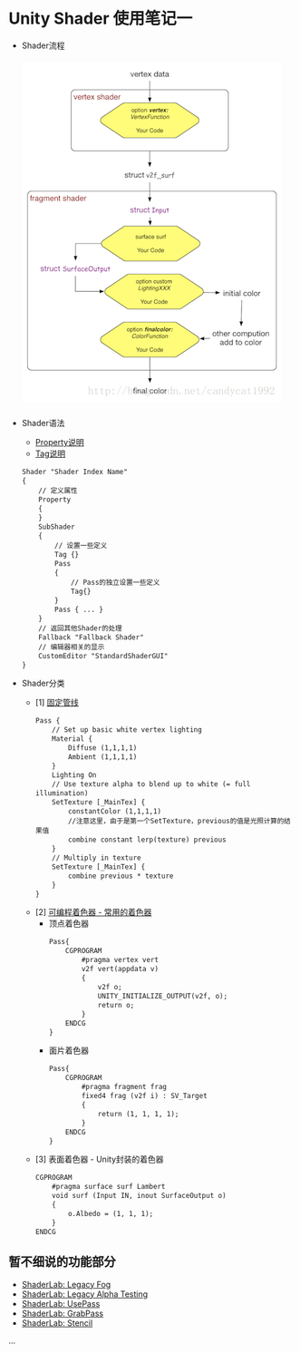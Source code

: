 Unity Shader 使用笔记一
==========================================
* Shader流程
    ##### ![](https://github.com/fankidark/blog/blob/master/assets/shaderlab/shader_process.png)

* Shader语法
    - [Property说明](https://github.com/fankidark/blog/blob/master/themes/shaderlab/shader_lab_property.md)
    - [Tag说明](https://github.com/fankidark/blog/blob/master/themes/shaderlab/shader_lab_tag.md)
    ``` shader
    Shader "Shader Index Name"
    {
        // 定义属性
        Property
        {
        }
        SubShader
        {
            // 设置一些定义
            Tag {}
            Pass
            {
                // Pass的独立设置一些定义
                Tag{}
            }
            Pass { ... }
        }
        // 返回其他Shader的处理
        Fallback "Fallback Shader"
        // 编辑器相关的显示
        CustomEditor "StandardShaderGUI"
    }
    ```

* Shader分类
    * [1] [固定管线](https://github.com/fankidark/blog/blob/master/themes/shaderlab/shader_lab_lan_fixed_pipeline.md)
        ``` shader
        Pass {
            // Set up basic white vertex lighting
            Material {
                Diffuse (1,1,1,1)
                Ambient (1,1,1,1)
            }
            Lighting On
            // Use texture alpha to blend up to white (= full illumination)
            SetTexture [_MainTex] {
                constantColor (1,1,1,1)
                //注意这里，由于是第一个SetTexture，previous的值是光照计算的结果值
                combine constant lerp(texture) previous 
            }
            // Multiply in texture
            SetTexture [_MainTex] {
                combine previous * texture
            }
        }
        ```
    * [2] [可编程着色器 - 常用的着色器](https://github.com/fankidark/blog/blob/master/themes/shaderlab/shader_lab_lan_vf.md)
        * 顶点着色器
            ``` shader
            Pass{
                CGPROGRAM
                    #pragma vertex vert
                    v2f vert(appdata v)
                    {
                        v2f o;
                        UNITY_INITIALIZE_OUTPUT(v2f, o);
                        return o;
                    }
                ENDCG
            }
            ```
        * 面片着色器
            ``` shader
            Pass{
                CGPROGRAM
                    #pragma fragment frag
                    fixed4 frag (v2f i) : SV_Target
                    {
                        return (1, 1, 1, 1);
                    }
                ENDCG
            }
            ```
    * [3] 表面着色器 - Unity封装的着色器
        ``` shader
        CGPROGRAM
            #pragma surface surf Lambert
            void surf (Input IN, inout SurfaceOutput o) 
            {
                o.Albedo = (1, 1, 1);
            }
        ENDCG
        ```

## 暂不细说的功能部分
- [ShaderLab: Legacy Fog](https://docs.unity3d.com/Manual/SL-Fog.html)
- [ShaderLab: Legacy Alpha Testing](https://docs.unity3d.com/Manual/SL-AlphaTest.html)
- [ShaderLab: UsePass](https://docs.unity3d.com/Manual/SL-UsePass.html)
- [ShaderLab: GrabPass](https://docs.unity3d.com/Manual/SL-GrabPass.html)
- [ShaderLab: Stencil](https://docs.unity3d.com/Manual/SL-Stencil.html)

...

